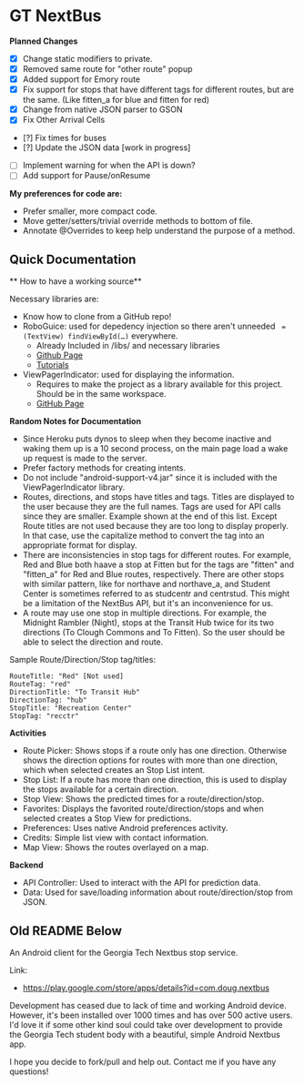 GT NextBus
==========

**Planned Changes**

- [x] Change static modifiers to private.
- [x] Removed same route for "other route" popup
- [x] Added support for Emory route
- [x] Fix support for stops that have different tags for different routes,
but are the same. (Like fitten_a for blue and fitten for red)
- [x] Change from native JSON parser to GSON
- [x] Fix Other Arrival Cells
- [?] Fix times for buses
- [?] Update the JSON data [work in progress]
- [ ] Implement warning for when the API is down?
- [ ] Add support for Pause/onResume

**My preferences for code are:**

- Prefer smaller, more compact code.
- Move getter/setters/trivial override methods to bottom of file.
- Annotate @Overrides to keep help understand the purpose of a method.

Quick Documentation
-------------

** How to have a working source**

Necessary libraries are:

* Know how to clone from a GitHub repo!
* RoboGuice: used for depedency injection so there aren't unneeded ```` = (TextView) findViewById(…)```` everywhere.
    * Already Included in /libs/ and necessary libraries 
    * [Github Page](https://github.com/roboguice/roboguice)
    * [Tutorials](https://github.com/roboguice/roboguice/wiki/InjectView)
* ViewPagerIndicator: used for displaying the information.
    * Requires to make the project as a library available for this project. Should be in the same workspace.
    * [GitHub Page](https://github.com/JakeWharton/Android-ViewPagerIndicator)

**Random Notes for Documentation**

- Since Heroku puts dynos to sleep when they become inactive and waking them up is a 10 second process, on the main page load a wake up request is made to the server.
- Prefer factory methods for creating intents.
- Do not include "android-support-v4.jar" since it is included with the ViewPagerIndicator library.
- Routes, directions, and stops have titles and tags. Titles are displayed to the user because they are the full names. Tags are used for API calls since they are smaller. Example shown at the end of this list. Except Route titles are not used because they are too long to display properly. In that case, use the capitalize method to convert the tag into an appropriate format for display.
- There are inconsistencies in stop tags for different routes. For example, Red and Blue both haave a stop at Fitten but for the tags are "fitten" and "fitten_a" for Red and Blue routes, respectively. There are other stops with similar pattern, like for northave and northave_a, and Student Center is sometimes referred to as studcentr and centrstud. This might be a limitation of the NextBus API, but it's an inconvenience for us.
- A route may use one stop in multiple directions. For example, the Midnight Rambler (Night), stops at the Transit Hub twice for its two directions (To Clough Commons and To Fitten). So the user should be able to select the direction and route.


Sample Route/Direction/Stop tag/titles:

    RouteTitle: "Red" [Not used]
    RouteTag: "red"    
    DirectionTitle: "To Transit Hub"
    DirectionTag: "hub"    
    StopTitle: "Recreation Center"
    StopTag: "recctr"

**Activities**

- Route Picker: Shows stops if a route only has one direction. Otherwise shows the direction options for routes with more than one direction, which when selected creates an Stop List intent. 
- Stop List: If a route has more than one direction, this is used to display the stops available for a certain direction.
- Stop View: Shows the predicted times for a route/direction/stop.
- Favorites: Displays the favorited route/direction/stops and when selected creates a Stop View for predictions.
- Preferences: Uses native Android preferences activity.
- Credits: Simple list view with contact information.
- Map View: Shows the routes overlayed on a map. 

**Backend**

- API Controller: Used to interact with the API for prediction data.
- Data: Used for save/loading information about route/direction/stop from JSON.

Old README Below
-------------

An Android client for the Georgia Tech Nextbus stop service.

Link:
- https://play.google.com/store/apps/details?id=com.doug.nextbus

Development has ceased due to lack of time and working Android device. However, it's been installed over 1000 times and has over 500 active users. I'd love it if some other kind soul could take over development to provide the Georgia Tech student body with a beautiful, simple Android Nextbus app.

I hope you decide to fork/pull and help out. Contact me if you have any questions!
